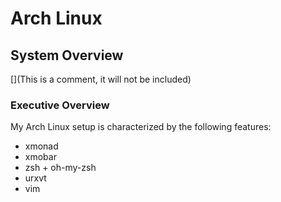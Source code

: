 # Arch Linux
## System Overview

[](This is a comment, it will not be included)

### Executive Overview

My Arch Linux setup is characterized by the following features:
* xmonad
* xmobar
* zsh + oh-my-zsh
* urxvt
* vim
